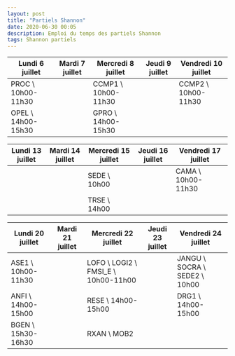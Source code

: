 ```yaml
---
layout: post
title: "Partiels Shannon"
date: 2020-06-30 00:05
description: Emploi du temps des partiels Shannon
tags: Shannon partiels
---
```


|Lundi 6 juillet|Mardi 7 juillet|Mercredi 8 juillet|Jeudi 9 juillet|Vendredi 10 juillet|
|---------------|---------------|------------------|---------------|-------------------|
|PROC \ 10h00-11h30|   |CCMP1 \ 10h00-11h30|   |CCMP2 \ 10h00-11h30|
|OPEL \ 14h00-15h30|   |GPRO \ 14h00-15h30|   |   |

|Lundi 13 juillet|Mardi 14 juillet|Mercredi 15 juillet|Jeudi 16 juillet|Vendredi 17 juillet|
|----------------|----------------|-------------------|----------------|-------------------|
|                |                |SEDE \ 10h00      |                |CAMA \ 10h00-11h30|
|                |                |TRSE \ 14h00      |                |                   |

|Lundi 20 juillet|Mardi 21 juillet|Mercredi 22 juillet|Jeudi 23 juillet|Vendredi 24 juillet|
|----------------|----------------|-------------------|----------------|-------------------|
|ASE1 \ 10h00-11h30||LOFO \ LOGI2 \ FMSI\_E \ 10h00-11h00||JANGU \ SOCRA \ SEDE2 \ 10h00|
|ANFI \ 14h00-15h00||RESE \ 14h00-15h00||DRG1 \ 14h00-15h00|
|BGEN \ 15h30-16h30||RXAN \ MOB2|||
